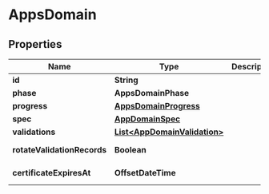 

# AppsDomain


## Properties

| Name | Type | Description | Notes |
|------------ | ------------- | ------------- | -------------|
|**id** | **String** |  |  [optional] |
|**phase** | **AppsDomainPhase** |  |  [optional] |
|**progress** | [**AppsDomainProgress**](AppsDomainProgress.md) |  |  [optional] |
|**spec** | [**AppDomainSpec**](AppDomainSpec.md) |  |  [optional] |
|**validations** | [**List&lt;AppDomainValidation&gt;**](AppDomainValidation.md) |  |  [optional] |
|**rotateValidationRecords** | **Boolean** |  |  [optional] [readonly] |
|**certificateExpiresAt** | **OffsetDateTime** |  |  [optional] [readonly] |



